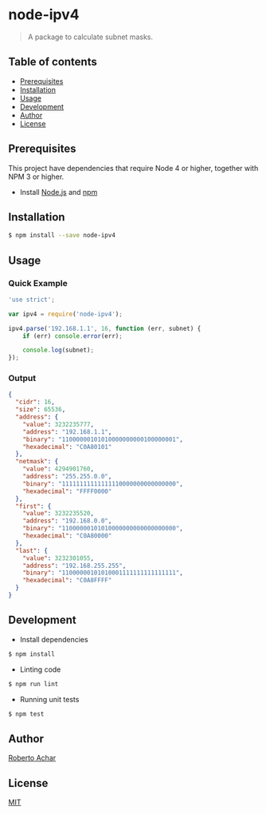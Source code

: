 # node-ipv4

> A package to calculate subnet masks.

## Table of contents

- [Prerequisites](#prerequisites)
- [Installation](#installation)
- [Usage](#usage)
- [Development](#development)
- [Author](#author)
- [License](#license)

## Prerequisites

This project have dependencies that require Node 4 or higher, together with NPM 3 or higher.

* Install [Node.js](https://nodejs.org) and [npm](https://www.npmjs.com/)

## Installation

```bash
$ npm install --save node-ipv4
```

## Usage

### Quick Example

```javascript
'use strict';

var ipv4 = require('node-ipv4');

ipv4.parse('192.168.1.1', 16, function (err, subnet) {
    if (err) console.error(err);

    console.log(subnet);
});
```

### Output

```json
{
  "cidr": 16,
  "size": 65536,
  "address": {
    "value": 3232235777,
    "address": "192.168.1.1",
    "binary": "11000000101010000000000100000001",
    "hexadecimal": "C0A80101"
  },
  "netmask": {
    "value": 4294901760,
    "address": "255.255.0.0",
    "binary": "11111111111111110000000000000000",
    "hexadecimal": "FFFF0000"
  },
  "first": {
    "value": 3232235520,
    "address": "192.168.0.0",
    "binary": "11000000101010000000000000000000",
    "hexadecimal": "C0A80000"
  },
  "last": {
    "value": 3232301055,
    "address": "192.168.255.255",
    "binary": "11000000101010001111111111111111",
    "hexadecimal": "C0A8FFFF"
  }
}
```

## Development

* Install dependencies

```bash
$ npm install
```

* Linting code

```bash
$ npm run lint
```

* Running unit tests

```bash
$ npm test
```

## Author
[Roberto Achar](https://twitter.com/RobertoAchar)

## License
[MIT](https://github.com/robertoachar/node-ipv4/blob/master/LICENSE)
